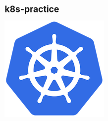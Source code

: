 # k8s-practice
![kubernters](https://github.com/happyshui/k8s-practice/blob/main/images/kubernetes.png)
